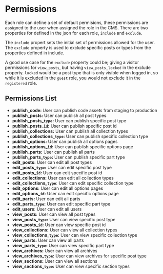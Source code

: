# Permissions

Each role can define a set of default permisions, these permissions are assigned to the user when assigned the role in the CMS. There are two properties for defined in the json for each role, `include` and `exclude`.

The `include` propert sets the initial set of permissions allowed for the user. The `exclude` property is used to exclude specific posts or types from the properties defined in include.

A good use case for the `exclude` property could be; giving a visitor permissions for `view_posts`, but having `view_posts_locked` in the exclude property. `locked` would be a post type that is only visible when logged in, so while it is excluded in the `guest` role, you would not exclude it in the `registered` role.

## Permissions List

-  **publish_code:** User can publish code assets from staging to production
-  **publish_posts:** User can publish all post types
-  **publish_posts\_`type`:** User can publish specific post type
-  **publish_posts\_`id`:** User can publish specific post id
-  **publish_collections:** User can publish all collection types
-  **publish_collections\_`type`:** User can publish specific collection type
-  **publish_options:** User can publish all options pages
-  **publish_options\_`id`:** User can publish specific options page
-  **publish_parts:** User can publish all parts
-  **publish_parts\_`type`:** User can publish specific part type
-  **edit_posts:** User can edit all post types
-  **edit_posts\_`type`:** User can edit specific post type
-  **edit_posts\_`id`:** User can edit specific post id
-  **edit_collections:** User can edit all collection types
-  **edit_collections\_`type`:** User can edit specific collection type
-  **edit_options:** User can edit all options pages
-  **edit_options\_`id`:** User can edit specific options page
-  **edit_parts:** User can edit all parts
-  **edit_parts\_`type`:** User can edit specific part type
-  **edit_users:** User can edit all users
-  **view_posts:** User can view all post types
-  **view_posts\_`type`:** User can view specific post type
-  **view_posts\_`id`:** User can view specific post id
-  **view_collections:** User can view all collection types
-  **view_collections\_`type`:** User can view specific collection type
-  **view_parts:** User can view all parts
-  **view_parts\_`type`:** User can view specific part type
-  **view_archives:** User can view all archives
-  **view_archives\_`type`:** User can view archives for specific post type
-  **view_sections:** User can view all sections
-  **view_sections\_`type`:** User can view specific section types
